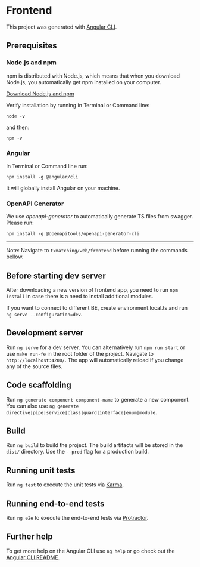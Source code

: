 # Frontend

This project was generated with [Angular CLI](https://github.com/angular/angular-cli).

## Prerequisites

### Node.js and npm

npm is distributed with Node.js, which means that when you download Node.js, you automatically get npm installed on your computer.

[Download Node.js and npm](https://nodejs.org/en/)

Verify installation by running in Terminal or Command line:

```
node -v
```

and then:

```
npm -v
```

### Angular

In Terminal or Command line run:

```
npm install -g @angular/cli
```

It will globally install Angular on your machine.

### OpenAPI Generator

We use _openapi-generator_ to automatically generate TS files from swagger. Please run:

```
npm install -g @openapitools/openapi-generator-cli
```

---

Note: Navigate to `txmatching/web/frontend` before running the commands bellow.

## Before starting dev server

After downloading a new version of frontend app, you need to run `npm install` in case there is a need to install additional modules.

If you want to connect to different BE, create environment.local.ts and run `ng serve --configuration=dev`.

## Development server

Run `ng serve` for a dev server. You can alternatively run `npm run start` or use `make run-fe` in the root folder of the project.
Navigate to `http://localhost:4200/`. The app will automatically reload if you change any of the source files.

## Code scaffolding

Run `ng generate component component-name` to generate a new component. You can also use `ng generate directive|pipe|service|class|guard|interface|enum|module`.

## Build

Run `ng build` to build the project. The build artifacts will be stored in the `dist/` directory. Use the `--prod` flag for a production build.

## Running unit tests

Run `ng test` to execute the unit tests via [Karma](https://karma-runner.github.io).

## Running end-to-end tests

Run `ng e2e` to execute the end-to-end tests via [Protractor](http://www.protractortest.org/).

## Further help

To get more help on the Angular CLI use `ng help` or go check out the [Angular CLI README](https://github.com/angular/angular-cli/blob/master/README.md).
